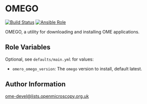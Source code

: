 OMEGO
=====

[![Build Status](https://travis-ci.org/openmicroscopy/ansible-role-omego.svg)](https://travis-ci.org/openmicroscopy/ansible-role-omego)
[![Ansible Role](https://img.shields.io/ansible/role/17115.svg)](https://galaxy.ansible.com/openmicroscopy/omego/)


OMEGO, a utility for downloading and installing OME applications.


Role Variables
--------------

Optional, see `defaults/main.yml` for values:

- `omero_omego_version`: The `omego` version to install, default latest.


Author Information
------------------

ome-devel@lists.openmicroscopy.org.uk
